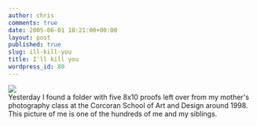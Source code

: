 ```yaml
---
author: chris
comments: true
date: 2005-06-01 18:21:00+00:00
layout: post
published: true
slug: ill-kill-you
title: I'll kill you
wordpress_id: 80
---
```


[![](/static/img/I%27ll_kill_you.jpg)](/static/img/I%27ll_kill_you.jpg)  
Yesterday I found a folder with five 8x10 proofs left over from my mother's photography class at the Corcoran School of Art and Design around 1998. This picture of me is one of the hundreds of me and my siblings.
